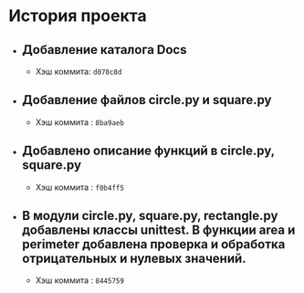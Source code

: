 # История проекта
- ## Добавление каталога Docs
    - Хэш коммита: `d078c8d`
- ## Добавление файлов circle.py и square.py
  - Хэш коммита : `8ba9aeb`
- ## Добавлено описание функций в circle.py, square.py
  - Хэш коммита : `f0b4ff5`
- ## В модули circle.py, square.py, rectangle.py добавлены классы unittest. В функции area и perimeter добавлена проверка и обработка отрицательных и нулевых значений.
  - Хэш коммита : `8445759`